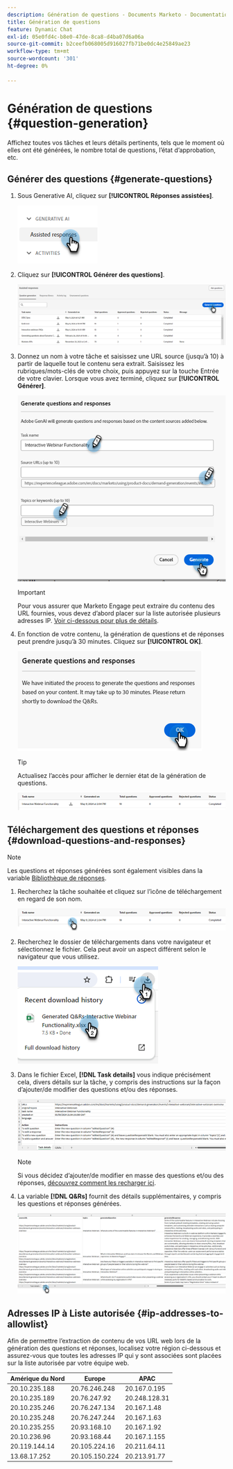 ```yaml
---
description: Génération de questions - Documents Marketo - Documentation du produit
title: Génération de questions
feature: Dynamic Chat
exl-id: 05e0fd4c-b8e0-47de-8ca8-d4ba07d6a06a
source-git-commit: b2ceefb068005d916027fb71be0dc4e25849ae23
workflow-type: tm+mt
source-wordcount: '301'
ht-degree: 0%

---
```


# Génération de questions {#question-generation}

Affichez toutes vos tâches et leurs détails pertinents, tels que le moment où elles ont été générées, le nombre total de questions, l’état d’approbation, etc.

## Générer des questions {#generate-questions}

1. Sous Generative AI, cliquez sur **[!UICONTROL Réponses assistées]**.

   ![](assets/question-generation-1.png)

1. Cliquez sur **[!UICONTROL Générer des questions]**.

   ![](assets/question-generation-2.png)

1. Donnez un nom à votre tâche et saisissez une URL source (jusqu’à 10) à partir de laquelle tout le contenu sera extrait. Saisissez les rubriques/mots-clés de votre choix, puis appuyez sur la touche Entrée de votre clavier. Lorsque vous avez terminé, cliquez sur **[!UICONTROL Générer]**.

   ![](assets/question-generation-3.png)

   >[!IMPORTANT]
   >
   >Pour vous assurer que Marketo Engage peut extraire du contenu des URL fournies, vous devez d’abord placer sur la liste autorisée plusieurs adresses IP. [Voir ci-dessous pour plus de détails](#ip-addresses-to-allowlist).

1. En fonction de votre contenu, la génération de questions et de réponses peut prendre jusqu’à 30 minutes. Cliquez sur **[!UICONTROL OK]**.

   ![](assets/question-generation-4.png)

   >[!TIP]
   >
   >Actualisez l’accès pour afficher le dernier état de la génération de questions.

   ![](assets/question-generation-5.png)

## Téléchargement des questions et réponses {#download-questions-and-responses}

>[!NOTE]
>
>Les questions et réponses générées sont également visibles dans la variable [Bibliothèque de réponses](/help/marketo/product-docs/demand-generation/dynamic-chat/generative-ai/response-library.md).

1. Recherchez la tâche souhaitée et cliquez sur l’icône de téléchargement en regard de son nom.

   ![](assets/question-generation-6.png)

1. Recherchez le dossier de téléchargements dans votre navigateur et sélectionnez le fichier. Cela peut avoir un aspect différent selon le navigateur que vous utilisez.

   ![](assets/question-generation-7.png)

1. Dans le fichier Excel, **[!DNL Task details]** vous indique précisément cela, divers détails sur la tâche, y compris des instructions sur la façon d’ajouter/de modifier des questions et/ou des réponses.

   ![](assets/question-generation-8.png)

   >[!NOTE]
   >
   >Si vous décidez d’ajouter/de modifier en masse des questions et/ou des réponses, [découvrez comment les recharger ici](/help/marketo/product-docs/demand-generation/dynamic-chat/generative-ai/response-library.md).

1. La variable **[!DNL Q&Rs]** fournit des détails supplémentaires, y compris les questions et réponses générées.

   ![](assets/question-generation-9.png)

## Adresses IP à Liste autorisée {#ip-addresses-to-allowlist}

Afin de permettre l’extraction de contenu de vos URL web lors de la génération des questions et réponses, localisez votre région ci-dessous et assurez-vous que toutes les adresses IP qui y sont associées sont placées sur la liste autorisée par votre équipe web.

<table width="450">
<thead>
  <tr>
    <th>Amérique du Nord</th>
    <th>Europe</th>
    <th>APAC</th>
  </tr>
</thead>
<tbody>
  <tr>
    <td>20.10.235.188</td>
    <td>20.76.246.248</td>
    <td>20.167.0.195</td>
  </tr>
  <tr>
    <td>20.10.235.189</td>
    <td>20.76.247.92</td>
    <td>20.248.128.31</td>
  </tr>
  <tr>
    <td>20.10.235.246</td>
    <td>20.76.247.134</td>
    <td>20.167.1.48</td>
  </tr>
  <tr>
    <td>20.10.235.248</td>
    <td>20.76.247.244</td>
    <td>20.167.1.63</td>
  </tr>
  <tr>
    <td>20.10.235.255</td>
    <td>20.93.168.10</td>
    <td>20.167.1.92</td>
  </tr>
  <tr>
    <td>20.10.236.96</td>
    <td>20.93.168.44</td>
    <td>20.167.1.155</td>
  </tr>
  <tr>
    <td>20.119.144.14</td>
    <td>20.105.224.16</td>
    <td>20.211.64.11</td>
  </tr>
  <tr>
    <td>13.68.17.252</td>
    <td>20.105.150.224</td>
    <td>20.213.91.77</td>
  </tr>
</tbody>
</table>
